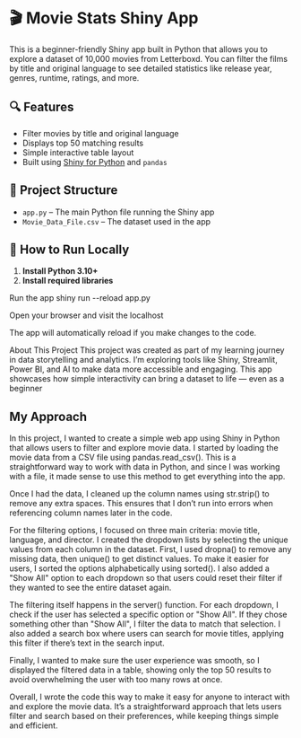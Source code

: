 # 🎬 Movie Stats Shiny App

This is a beginner-friendly Shiny app built in Python that allows you to explore a dataset of 10,000 movies from Letterboxd. You can filter the films by title and original language to see detailed statistics like release year, genres, runtime, ratings, and more.

## 🔍 Features

- Filter movies by title and original language
- Displays top 50 matching results
- Simple interactive table layout
- Built using [Shiny for Python](https://shiny.posit.co/py/) and `pandas`

## 📁 Project Structure

- `app.py` – The main Python file running the Shiny app
- `Movie_Data_File.csv` – The dataset used in the app

## 🚀 How to Run Locally

1. **Install Python 3.10+**
2. **Install required libraries**

Run the app 
shiny run --reload app.py

Open your browser and visit the localhost 

The app will automatically reload if you make changes to the code.

About This Project
This project was created as part of my learning journey in data storytelling and analytics. I’m exploring tools like Shiny, Streamlit, Power BI, and AI to make data more accessible and engaging. This app showcases how simple interactivity can bring a dataset to life — even as a beginner 

## My Approach 

In this project, I wanted to create a simple web app using Shiny in Python that allows users to filter and explore movie data. I started by loading the movie data from a CSV file using pandas.read_csv(). This is a straightforward way to work with data in Python, and since I was working with a file, it made sense to use this method to get everything into the app.

Once I had the data, I cleaned up the column names using str.strip() to remove any extra spaces. This ensures that I don’t run into errors when referencing column names later in the code.

For the filtering options, I focused on three main criteria: movie title, language, and director. I created the dropdown lists by selecting the unique values from each column in the dataset. First, I used dropna() to remove any missing data, then unique() to get distinct values. To make it easier for users, I sorted the options alphabetically using sorted(). I also added a "Show All" option to each dropdown so that users could reset their filter if they wanted to see the entire dataset again.

The filtering itself happens in the server() function. For each dropdown, I check if the user has selected a specific option or "Show All". If they chose something other than "Show All", I filter the data to match that selection. I also added a search box where users can search for movie titles, applying this filter if there’s text in the search input.

Finally, I wanted to make sure the user experience was smooth, so I displayed the filtered data in a table, showing only the top 50 results to avoid overwhelming the user with too many rows at once.

Overall, I wrote the code this way to make it easy for anyone to interact with and explore the movie data. It’s a straightforward approach that lets users filter and search based on their preferences, while keeping things simple and efficient.

```bash

